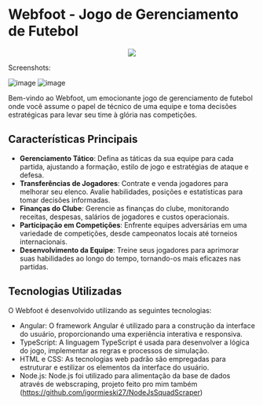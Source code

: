 # Webfoot - Jogo de Gerenciamento de Futebol
<p align="center">
  <img src="https://github.com/igormieski27/Webfoot/assets/108681204/5875327f-c013-4d61-bb25-5153846ad89c" />
</p>

Screenshots:

![image](https://github.com/igormieski27/Webfoot/assets/108681204/960b0ac3-c317-4529-b3bc-2beef63a45ca)
![image](https://github.com/igormieski27/Webfoot/assets/108681204/beca72e4-5407-4175-9d2c-fb943d847b78)



Bem-vindo ao Webfoot, um emocionante jogo de gerenciamento de futebol onde você assume o papel de técnico de uma equipe e toma decisões estratégicas para levar seu time à glória nas competições.
## Características Principais

 - **Gerenciamento Tático**: Defina as táticas da sua equipe para cada partida, ajustando a formação, estilo de jogo e estratégias de ataque e defesa.
 - **Transferências de Jogadores**: Contrate e venda jogadores para melhorar seu elenco. Avalie habilidades, posições e estatísticas para tomar decisões informadas.
 - **Finanças do Clube**: Gerencie as finanças do clube, monitorando receitas, despesas, salários de jogadores e custos operacionais.
 - **Participação em Competições**: Enfrente equipes adversárias em uma variedade de competições, desde campeonatos locais até torneios internacionais.
 - **Desenvolvimento da Equipe**: Treine seus jogadores para aprimorar suas habilidades ao longo do tempo, tornando-os mais eficazes nas partidas.

## Tecnologias Utilizadas

O Webfoot é desenvolvido utilizando as seguintes tecnologias:

 - Angular: O framework Angular é utilizado para a construção da interface do usuário, proporcionando uma experiência interativa e responsiva.
 - TypeScript: A linguagem TypeScript é usada para desenvolver a lógica do jogo, implementar as regras e processos de simulação.
 - HTML e CSS: As tecnologias web padrão são empregadas para estruturar e estilizar os elementos da interface do usuário.
 - Node.js: Node.js foi utilizado para alimentação da base de dados através de webscraping, projeto feito pro mim também (https://github.com/igormieski27/NodeJsSquadScraper)
